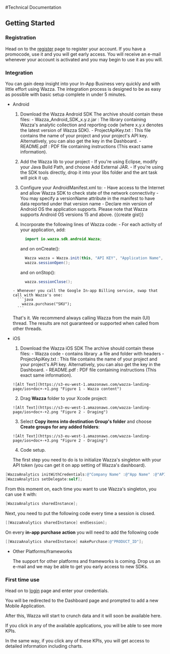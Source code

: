 
#Technical Documentation

## Getting Started  

### Registration

 Head on to the [register] page to register your account. If you have a promocode, use it and you will get early access.
 You will receive an e-mail whenever your account is activated and you may begin to use it as you will.

### Integration

 You can gain deep insight into your In-App Business very quickly and with little effort using Wazza. The integration process is designed to be as easy as possible with basic setup complete in under 5 minutes.

- Android
    1. Download the Wazza Android SDK
     The archive should contain these files:
      - Wazza_Android_SDK_x.y.z.jar : The library containing Wazza's analytic collection and reporting code (where x.y.x denotes the latest version of Wazza SDK).
      - ProjectApiKey.txt : This file contains the name of your project and your project's API key. Alternatively, you can also get the key in the Dashboard.
      - README.pdf : PDF file containing instructions (This exact same information).

    2. Add the Wazza lib to your project
      - If you're using Eclipse, modify your Java Build Path, and choose Add External JAR.
      - If you're using the SDK tools directly, drop it into your libs folder and the ant task will pick it up.

    3. Configure your AndroidManifest.xml to:
      - Have access to the Internet and allow Wazza SDK to check state of the network connectivity
      - You may specify a versionName attribute in the manifest to have data reported under that version name
      - Declare min version of Android OS the application supports. Please note that Wazza supports Android OS versions 15 and above.
      {{create gist}}

    4. Incorporate the following lines of Wazza code:
      - For each activity of your application, add:
        ```java
          import io.wazza.sdk.android.Wazza;
        ```
        and on onCreate():
        ```java
          Wazza wazza = Wazza.init(this, "API KEY", "Application Name", "Company Name");
          wazza.sessionOpen();
        ```
        and on onStop():
        ```java
          wazza.sessionClose();
        ```
      - Whenever you call the Google In-app Billing service, swap that call with Wazza's one:
        ```java
          wazza.purchase("SKU");
        ```

    That's it. We recommend always calling Wazza from the main (UI) thread. The results are not guaranteed or supported when called from other threads.

- iOS
    1. Download the Wazza iOS SDK
     The archive should contain these files:
      - Wazza code - contains library .a file and folder with headers
      - ProjectApiKey.txt : This file contains the name of your project and your project's API key. Alternatively, you can also get the key in the Dashboard.
      - README.pdf : PDF file containing instructions (This exact same information).

      ![Alt Text](https://s3-eu-west-1.amazonaws.com/wazza-landing-page/ios+doc+-+1.png "Figure 1 - Wazza content")

    2. Drag **Wazza** folder to your Xcode project:

      ![Alt Text](https://s3-eu-west-1.amazonaws.com/wazza-landing-page/ios+doc+-+2.png "Figure 2 - Draging")

    3. Select **Copy items into destination Group's folder** and choose **Create groups for any added folders**:

      ![Alt Text](https://s3-eu-west-1.amazonaws.com/wazza-landing-page/ios+doc+-+3.png "Figure 2 - Draging")


    4. Code setup.

    The first step you need to do is to initialize Wazza's singleton with your API token (you can get it on app setting of Wazza's dashboard).

```objective-c
[WazzaAnalytics initWithCredentials:@"Company Name" :@"App Name" :@"API token"];
[WazzaAnalytics setDelegate:self];
```

From this moment on, each time you want to use Wazza's singleton, you can use it with:

```objective-c
[WazzaAnalytics sharedInstance];
```

Next, you need to put the following code every time a session is closed.

```objective-c
[[WazzaAnalytics sharedInstance] endSession];
```

On every **in-app purchase action** you will need to add the following code

```objective-c
[[WazzaAnalytics sharedInstance] makePurchase:@"PRODUCT_ID"];
```

- Other Platforms/frameworks

    The support for other platforms and frameworks is coming. Drop us an e-mail and we may be able to get you early access to new SDKs.


### First time use

 Head on to [login] page and enter your credentials.

 You will be redirected to the Dashboard page and prompted to add a new Mobile Application.

 After this, Wazza will start to crunch data and it will soon be available here.

 If you click in any of the available applications, you will be able to see more KPIs.

 In the same way, if you click any of these KPIs, you will get access to detailed information including charts.

[register]:http://www.wazza.io/register
[login]:http://www.wazza.io/login
